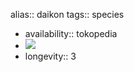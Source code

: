 alias:: daikon
tags:: species

- availability:: tokopedia
- ![](https://peach-geographical-bat-397.mypinata.cloud/ipfs/QmVnRAAZJj4FDnCSD9rAcopiWwXkJWTrhi8QpUdQxiQ4Py)
- longevity:: 3